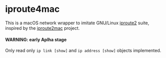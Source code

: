 # iproute4mac

This is a macOS network wrapper to imitate GNU/Linux [iproute2](https://wiki.linuxfoundation.org/networking/iproute2) suite, inspired by the [iproute2mac](https://github.com/brona/iproute2mac) project.

#### WARNING: early Aplha stage

Only read only `ip link [show]` and `ip address [show]` objects implemented.
